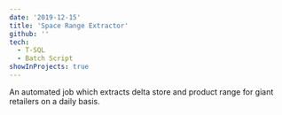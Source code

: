 ```yaml
---
date: '2019-12-15'
title: 'Space Range Extractor'
github: ''
tech:
  - T-SQL
  - Batch Script
showInProjects: true
---
```


An automated job which extracts delta store and product range for giant retailers on a daily basis. 